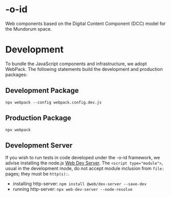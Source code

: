 # -o-id

Web components based on the Digital Content Component (DCC) model for the Mundorum space.

# Development

To bundle the JavaScript components and infrastructure, we adopt  WebPack. The following statements build the development and production packages:

## Development Package

~~~
npx webpack --config webpack.config.dev.js
~~~

## Production Package

~~~
npx webpack
~~~

## Development Server

If you wish to run tests in code developed under the -o-id framework, we advise installing the node.js [Web Dev Server](https://modern-web.dev/docs/dev-server/overview/). The `<script type="module">`, usual in the development mode, do not accept module inclusion from `file:` pages; they must be `http(s):`.

* installing http-server: `npm install @web/dev-server --save-dev`
* running http-server: `npx web-dev-server --node-resolve`
